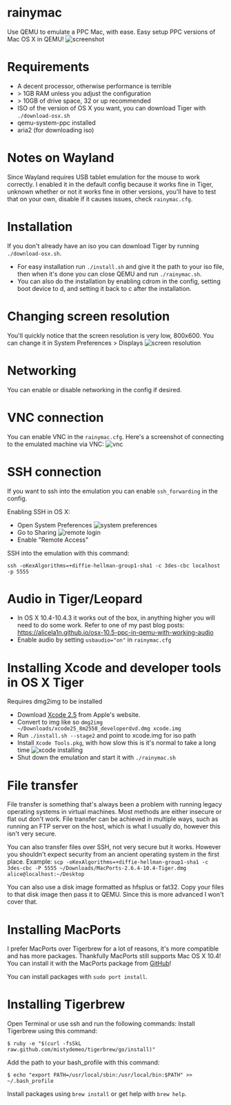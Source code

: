 # rainymac
Use QEMU to emulate a PPC Mac, with ease.
Easy setup PPC versions of Mac OS X in QEMU!
![screenshot](/screenshots/screenshot.png)

# Requirements
* A decent processor, otherwise performance is terrible
* \> 1GB RAM unless you adjust the configuration
* \> 10GB of drive space, 32 or up recommended
* ISO of the version of OS X you want, you can download Tiger with `./download-osx.sh`
* qemu-system-ppc installed
* aria2 (for downloading iso)

# Notes on Wayland
Since Wayland requires USB tablet emulation for the mouse to work correctly. I enabled it in the default config because it works fine in Tiger, unknown whether or not it works
fine in other versions, you'll have to test that on your own, disable if it causes issues, check `rainymac.cfg`.

# Installation
If you don't already have an iso you can download Tiger by running `./download-osx.sh`.
* For easy installation run `./install.sh` and give it the path to your iso file, then when it's done you can close QEMU and run `./rainymac.sh`.
* You can also do the installation by enabling cdrom in the config, setting boot device to d, and setting it back to c after the installation.

# Changing screen resolution
You'll quickly notice that the screen resolution is very low, 800x600. You can change it in System Preferences > Displays
![screen resolution](/screenshots/screenshot3.png)

# Networking
You can enable or disable networking in the config if desired.

# VNC connection
You can enable VNC in the `rainymac.cfg`. 
Here's a screenshot of connecting to the emulated machine via VNC:
![vnc](/screenshots/screenshot4.png)

# SSH connection
If you want to ssh into the emulation you can enable `ssh_forwarding` in the config.

Enabling SSH in OS X:
* Open System Preferences
![system preferences](/screenshots/screenshot1.png)
* Go to Sharing
![remote login](/screenshots/screenshot2.png)
* Enable "Remote Access"

SSH into the emulation with this command:
```
ssh -oKexAlgorithms=+diffie-hellman-group1-sha1 -c 3des-cbc localhost -p 5555
```

# Audio in Tiger/Leopard
* In OS X 10.4-10.4.3 it works out of the box, in anything higher you will need to do some work.
Refer to one of my past blog posts:
https://alicela1n.github.io/osx-10.5-ppc-in-qemu-with-working-audio
* Enable audio by setting `usbaudio="on"` in `rainymac.cfg`

# Installing Xcode and developer tools in OS X Tiger
Requires dmg2img to be installed
* Download [Xcode 2.5](https://download.developer.apple.com/Developer_Tools/xcode_2.5_developer_tools/xcode25_8m2558_developerdvd.dmg) from Apple's website.
* Convert to img like so ``dmg2img ~/Downloads/xcode25_8m2558_developerdvd.dmg xcode.img``
* Run ``./install.sh --stage2`` and point to xcode.img for iso path
* Install `Xcode Tools.pkg`, with how slow this is it's normal to take a long time
![xcode installing](/screenshots/screenshot5.png)
* Shut down the emulation and start it with `./rainymac.sh`

# File transfer
File transfer is something that's always been a problem with running legacy operating systems in virtual machines. Most methods are either insecure or flat out don't work. File transfer can be achieved in multiple ways, such as running an FTP server on the host, which is what I usually do, however this isn't very secure.

You can also transfer files over SSH, not very secure but it works. However you shouldn't expect security from an ancient operating system in the first place. Example: `scp -oKexAlgorithms=+diffie-hellman-group1-sha1 -c 3des-cbc -P 5555 ~/Downloads/MacPorts-2.6.4-10.4-Tiger.dmg alice@localhost:~/Desktop`

You can also use a disk image formatted as hfsplus or fat32. Copy your files to that disk image then pass it to QEMU. Since this is more advanced I won't cover that.

# Installing MacPorts
I prefer MacPorts over Tigerbrew for a lot of reasons, it's more compatible and has more packages. Thankfully MacPorts still supports Mac OS X 10.4! You can install it with the MacPorts package from [GitHub](https://github.com/macports/macports-base/releases/download/v2.6.4/MacPorts-2.6.4-10.4-Tiger.dmg)!

You can install packages with `sudo port install`.

# Installing Tigerbrew
Open Terminal or use ssh and run the following commands:
Install Tigerbrew using this command:
```
$ ruby -e "$(curl -fsSkL raw.github.com/mistydemeo/tigerbrew/go/install)"
```
Add the path to your bash_profile with this command:
```
$ echo "export PATH=/usr/local/sbin:/usr/local/bin:$PATH" >> ~/.bash_profile
```
Install packages using `brew install` or get help with `brew help`.

